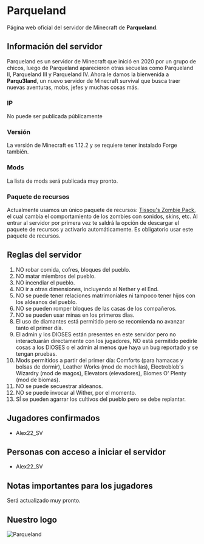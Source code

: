 # Parqueland
Página web oficial del servidor de Minecraft de **Parqueland**.

## Información del servidor
Parqueland es un servidor de Minecraft que inició en 2020 por un grupo de chicos, luego de Parqueland aparecieron otras secuelas como Parqueland II, Parqueland III y Parqueland IV. Ahora le damos la bienvenida a **Parqu3land**, un nuevo servidor de Minecraft survival que busca traer nuevas aventuras, mobs, jefes y muchas cosas más.
### IP
No puede ser publicada públicamente
### Versión
La versión de Minecraft es 1.12.2 y se requiere tener instalado Forge también.
### Mods
La lista de mods será publicada muy pronto.
### Paquete de recursos
Actualmente usamos un único paquete de recursos: [Tissou's Zombie Pack](https://www.curseforge.com/minecraft/texture-packs/tissous-zombie-pack-optifine-1-7x-1-16), el cual cambia el comportamiento de los zombies con sonidos, skins, etc.
Al entrar al servidor por primera vez te saldrá la opción de descargar el paquete de recursos y activarlo automáticamente. Es obligatorio usar este paquete de recursos.
## Reglas del servidor
1. NO robar comida, cofres, bloques del pueblo.
2. NO matar miembros del pueblo.
3. NO incendiar el pueblo.
4. NO ir a otras dimensiones, incluyendo al Nether y el End.
5. NO se puede tener relaciones matrimoniales ni tampoco tener hijos con los aldeanos del pueblo.
6. NO se pueden romper bloques de las casas de los compañeros.
7. NO se pueden usar minas en los primeros días.
8. El uso de diamantes está permitido pero se recomienda no avanzar tanto el primer día.
9. El admin y los DIOSES están presentes en este servidor pero no interactuarán directamente con los jugadores, NO está permitido pedirle cosas a los DIOSES o el admin al menos que haya un bug reportado y se tengan pruebas.
10. Mods permitidos a partir del primer día: Comforts (para hamacas y bolsas de dormir), Leather Works (mod de mochilas), Electroblob's Wizardry (mod de magos), Elevators (elevadores), Biomes O' Plenty (mod de biomas).
11. NO se puede secuestrar aldeanos.
12. NO se puede invocar al Wither, por el momento.
13. SÍ se pueden agarrar los cultivos del pueblo pero se debe replantar.
## Jugadores confirmados
- Alex22_SV

## Personas con acceso a iniciar el servidor
- Alex22_SV

## Notas importantes para los jugadores
Será actualizado muy pronto.

## Nuestro logo
![Parqueland](/screenshots/Parqu3land.png)
